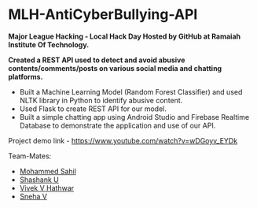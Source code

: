 # MLH-AntiCyberBullying-API

__Major League Hacking - Local Hack Day
Hosted by GitHub at Ramaiah Institute Of Technology.__

**Created a REST API used to detect and avoid abusive contents/comments/posts on various social media and chatting platforms.**

* Built a Machine Learning Model (Random Forest Classifier) and used NLTK library in Python to identify abusive content.
* Used Flask to create REST API for our model.
* Built a simple chatting app using Android Studio and Firebase Realtime Database to demonstrate the application and use of our API.

Project demo link - https://www.youtube.com/watch?v=wDGoyv_EYDk

Team-Mates:
* [Mohammed Sahil](https://github.com/mohedsahil)
* [Shashank U](https://github.com/Shashank-U)
* [Vivek V Hathwar](https://github.com/vivekhathwar)
* [Sneha V](https://github.com/snehavishwanatha)
